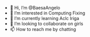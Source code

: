 - 👋 Hi, I’m @BaesaAngelo
- 👀 I’m interested in Computing Fixing
- 🌱 I’m currently learning Aclc Iriga
- 💞️ I’m looking to collaborate on girls
- 📫 How to reach me by chatting

<!---
BaesaAngelo/BaesaAngelo is a ✨ special ✨ repository because its `README.md` (this file) appears on your GitHub profile.
You can click the Preview link to take a look at your changes.
--->
